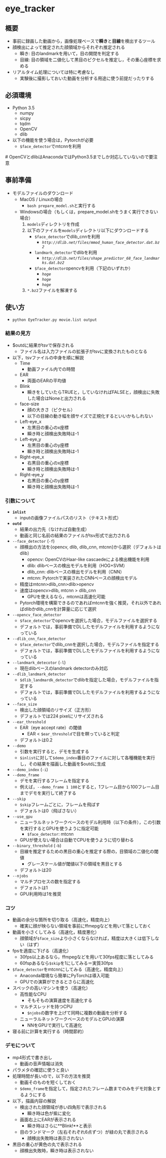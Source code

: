 # eye_tracker

## 概要

- 事前に録画した動画から，画像処理ベースで**瞬き**と**目線**を検出するツール
- 顔検出によって推定された顔領域からそれぞれ推定される
	- 瞬き: 目のlandmarkを用いて，目の開閉を判定する
	- 目線: 目の領域を二値化して黒目のピクセルを推定し，その重心座標を求める
- リアルタイム処理については特に考慮なし
	- 実験後に撮影しておいた動画を分析する用途に使う前提だったりする

## 必須環境

- Python 3.5
	- numpy
	- sicpy
	- tqdm
	- OpenCV
	- dlib
- 以下の機能を使う場合は，Pytorchが必要
	- `$face_detector`でmtcnnを利用

\# OpenCVとdlibはAnacondaではPython3.5までしか対応していないので要注意

## 事前準備

- モデルファイルのダウンロード
	- MacOS / Linuxの場合
		- `bash prepare_model.sh`と実行する
	- Windowsの場合（もしくは，prepare_model.shをうまく実行できない場合）
		1. `models`ディレクトリを作成
		2. 以下のファイルを`models`ディレクトリ以下にダウンロードする
			- `$face_detector`でdlib_cnnを利用
				- *`http://dlib.net/files/mmod_human_face_detector.dat.bz2`*
			- `landmark_detector`でdlibを利用
				-  *`http://dlib.net/files/shape_predictor_68_face_landmarks.dat.bz2`*
			- `$face_detector`opencvを利用（下記のいずれか）
				- *`hoge`*
				- *`hoge`*
				- *`hoge`*
		3. `*.bz2`ファイルを解凍する

## 使い方

- `python EyeTracker.py movie.list output`

### 結果の見方

- $outdに結果がtsvで保存される
	- ファイル名は入力ファイルの拡張子がtsvに変換されたものとなる
- 以下，tsvファイルの中身を順に解説
	- Time
		- 動画ファイル内での時間
	- EAR
		- 両面のEARの平均値
	- Blink
		- 瞬きをしていたらTRUEと，していなければFALSEと，顔検出に失敗した場合はNoneと出力される
	- face-size
		- 顔の大きさ（ピクセル）
		- 以下の目線の動き幅を顔サイズで正規化するといいかもしれない
	- Left-eye_x
		- 左黒目の重心のx座標
		- 瞬き時と顔検出失敗時は-1
	- Left-eye_y
		- 左黒目の重心のy座標
		- 瞬き時と顔検出失敗時は-1
	- Right-eye_x
		- 右黒目の重心のx座標
		- 瞬き時と顔検出失敗時は-1
	- Right-eye_y
		- 右黒目の重心のy座標
		- 瞬き時と顔検出失敗時は-1

### 引数について

- **`inlist`**
	- inputの画像ファイルパスのリスト（テキスト形式）
- **`outd`**
	- 結果の出力先（なければ自動生成）
	- 動画と同じ名前の結果のファイルがtsv形式で出力される
- `--face_detector` (`-f`)
	- 顔検出の方法を{opencv, dlib, dlib_cnn, mtcnn}から選択（デフォルトはdlib）
		- opencv: OpenCVのHaar-like cascaedeによる検出機能を利用
		- dlib: dlibベースの検出モデルを利用（HOG+SVM）
		- dlib_cnn: dlibベースの検出モデルを利用（CNN）
		- mtcnn: Pytorchで実装されたCNNベースの顔検出モデル
	- 精度はmtcnn>dlib_cnn>dlib>opencv
	- 速度はopencv>dlib, mtcnn > dlib_cnn
		- GPUを使えるなら，mtcnnは高速化可能
	- Pytorch環境を構築できるのであればmtcnnを強く推奨，それ以外であればdlibかdlib_cnnを計算量に応じて選択
- `--opencv_face_detector`
	- `$face_detector`でopencvを選択した場合，モデルファイルを選択する
	- デフォルトでは，事前準備でDLしたモデルファイルを利用するようになっている
- `--dlib_cnn_face_detector`
	- `$face_detector`でdlib_cnnを選択した場合，モデルファイルを指定する
	- デフォルトでは，事前準備でDLしたモデルファイルを利用するようになっている
- `--landmark_detecotor` (`-l`)
	- 現在dlibベースのlandmark detectorのみ対応
- `--dlib_landmark_detector`
	- `$dlib_landmardk_detector`でdlibを指定した場合，モデルファイルを指定する
	- デフォルトでは，事前準備でDLしたモデルファイルを利用するようになっている
- `--face_size`
	- 検出した顔領域のリサイズ（正方形）
	- デフォルトでは224 pixelにリサイズされる
- `--ear_threshold`
	- EAR（eye accept rate）の閾値
		- EAR < `$ear_threshold`で目を瞑っていると判定
	- デフォルトは0.2
- `--demo`
	- 引数を実行すると，デモを生成する
	- `$inlist`に対して`$demo_index`番目のファイルに対して各種機能を実行し，その結果を描画した動画を$outdに生成
- `--demo_index` (`-i`)
- `--demo_frame`
	- デモを実行するフレームを指定する
	- 例えば，`--demo_frame 1 100`とすると，1フレーム目から100フレーム目までデモを実行して終了する
- `--skip`
	- `$skip`フレームごとに，フレームを飛ばす
	- デフォルトは0（飛ばさない）
- `--use_gpu`
	- ニューラルネットワークベースのモデル利用時（以下の条件），この引数を実行するとGPUを使うように指定可能
		- `$face_detector`: mtcnn
	- GPUが使えない場合は自動でCPUを使うように切り替わる
- `--binary_threshold` (`-b`)
	- 目線を推定するための黒目の重心を推定する際の，目領域の二値化の閾値
		- グレースケール値が閾値以下の領域を黒目とする
	- デフォルトは20
- `--njobs`
	- マルチプロセスの数を指定する
	- デフォルトは1
	- GPU利用時は1を推奨

### コツ

- 動画の余分な箇所を切り取る（高速化，精度向上）
	- 確実に顔が映らない領域を事前にffmepgなどを用いて落としておく
- 動画を小さくしてみる（高速化，精度悪化）
	- 顔領域が`$face_size`より小さくならなければ，精度は大きくは低下しない（はず）
- fpsを適度に下げる（高速化）
	- 30fps以上あるなら，ffmpegなどを用いて30fps程度に落としてみる
	- 60fspあるなら`$skip`を1にしてみる＝実質30fps
- `$face_detector`をmtcnnにしてみる（高速化，精度向上）
	- Anaconda環境なら簡単にPyTorchは導入可能
	- GPUでの演算ができるとさらに高速化
- スペックの高いマシンを使う（高速化）
	- 高性能なCPU
		- そもそもの演算速度を高速化する
	- マルチスレッドを持つCPU
		- `$njobs`の数字を上げて同時に複数の動画を分析する
	- ニューラルネットワークベースのモデルとGPUの演算
		- NNをGPUで実行して高速化
- 寝る前に計算を実行する（時間節約）

### デモについて

- mp4形式で書き出し
	- 動画の音声情報は消失
- パラメタの確認に使うと良い
- 処理時間が長いので，以下の方法を推奨
	- 動画そのものを短くしておく
	- `$demo_frame`を指定して，指定されたフレーム数までのみをデモ対象とするようにする
- 以下，描画内容の解説
	- 検出された顔領域が赤い四角形で表示される
		- 瞬き時は色が紫に変化
	- 画面右上にEARが表示される
		- 瞬き時はさらに**Blink!**と表示
	- 目のランドマーク（左右それぞれ6点ずつ）が緑の丸で表示される
		- 顔検出失敗時は表示されない
- 黒目の重心が黄色の丸で表示される
	- 顔検出失敗時，瞬き時は表示されない